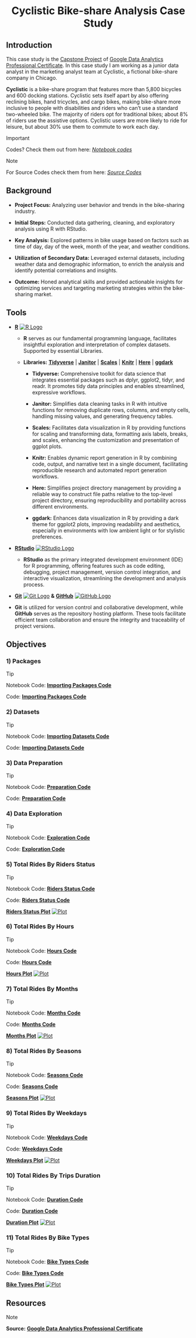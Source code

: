 # <h1 align="center"> Cyclistic Bike-share Analysis Case Study

## Introduction

This case study is the [Capstone Project](https://www.coursera.org/learn/google-data-analytics-capstone) of [Google Data Analytics Professional Certificate](https://www.coursera.org/professional-certificates/google-data-analytics). In this case study I am working as a junior data analyst in the marketing analyst team at Cyclistic, a fictional bike-share company in Chicago.

**Cyclistic** is a bike-share program that features more than 5,800 bicycles and 600 docking stations. Cyclistic sets itself apart by also offering reclining bikes, hand tricycles, and cargo bikes, making bike-share more inclusive to people with disabilities and riders who can’t use a standard two-wheeled bike. The majority of riders opt for traditional bikes; about 8% of riders use the assistive options. Cyclistic users are more likely to ride for leisure, but about 30% use them to commute to work each day.

> [!IMPORTANT]
> Codes? Check them out from here: [*Notebook codes*](./docs/)

> [!NOTE]
> For Source Codes check them from here: [*Source Codes*](./codes/)

## Background

-   **Project Focus:** Analyzing user behavior and trends in the
    bike-sharing industry.

-   **Initial Steps:** Conducted data gathering, cleaning, and
    exploratory analysis using R with RStudio.

-   **Key Analysis:** Explored patterns in bike usage based on factors
    such as time of day, day of the week, month of the year, and weather
    conditions.

-   **Utilization of Secondary Data:** Leveraged external datasets,
    including weather data and demographic information, to enrich the
    analysis and identify potential correlations and insights.

-   **Outcome:** Honed analytical skills and provided actionable
    insights for optimizing services and targeting marketing strategies
    within the bike-sharing market.

## Tools

-   [**R**](https://www.r-project.org/) [![R
    Logo](./assets/r-lang.svg)](https://www.r-project.org/)

    -   **R** serves as our fundamental programming language,
        facilitates insightful exploration and interpretation of complex
        datasets. Supported by essential Libraries.

    -   **Libraries:** [**Tidyverse**](https://www.tidyverse.org/) \|
        [**Janitor**](https://www.rdocumentation.org/packages/janitor/versions/2.2.0)
        \|
        [**Scales**](https://www.rdocumentation.org/packages/scales/versions/1.3.0)
        \|
        [**Knitr**](https://www.rdocumentation.org/packages/knitr/versions/1.46)
        \|
        [**Here**](https://www.rdocumentation.org/packages/here/versions/1.0.1)
        \|
        [**ggdark**](https://www.rdocumentation.org/packages/ggdark/versions/0.2.1)

        -   **Tidyverse:** Comprehensive toolkit for data science that
            integrates essential packages such as dplyr, ggplot2, tidyr,
            and readr. It promotes tidy data principles and enables
            streamlined, expressive workflows.

        -   **Janitor:** Simplifies data cleaning tasks in R with
            intuitive functions for removing duplicate rows, columns,
            and empty cells, handling missing values, and generating
            frequency tables.

        -   **Scales:** Facilitates data visualization in R by providing
            functions for scaling and transforming data, formatting axis
            labels, breaks, and scales, enhancing the customization and
            presentation of ggplot plots.

        -   **Knitr:** Enables dynamic report generation in R by
            combining code, output, and narrative text in a single
            document, facilitating reproducible research and automated
            report generation workflows.

        -   **Here:** Simplifies project directory management by
            providing a reliable way to construct file paths relative to
            the top-level project directory, ensuring reproducibility
            and portability across different environments.

        -   **ggdark:** Enhances data visualization in R by providing a
            dark theme for ggplot2 plots, improving readability and
            aesthetics, especially in environments with low ambient
            light or for stylistic preferences.

-   [**RStudio**](https://posit.co/products/open-source/rstudio/)
    [![RStudio
    Logo](./assets/r-studio.svg)](https://posit.co/products/open-source/rstudio/)

    -   **RStudio** as the primary integrated development environment
        (IDE) for R programming, offering features such as code editing,
        debugging, project management, version control integration, and
        interactive visualization, streamlining the development and
        analysis process.

-   [**Git**](https://git-scm.com/) [![Git
    Logo](./assets/git.svg)](https://git-scm.com/) **&**
    [**GitHub**](https://github.com/) [![GitHub
    Logo](./assets/github.svg)](https://github.com/)

-   **Git** is utilized for version control and collaborative
    development, while **GitHub** serves as the repository hosting
    platform. These tools facilitate efficient team collaboration and
    ensure the integrity and traceability of project versions.

## Objectives

### 1) Packages
> [!TIP]
> Notebook Code: [**Importing Packages Code**](./docs/1_Importing_Packages.md)
> 
> Code: [**Importing Packages Code**](./codes/1_Importing_Packages.Rmd)

### 2) Datasets
> [!TIP]
> Notebook Code: [**Importing Datasets Code**](./codes/2_Importing_Datasets.md)
> 
> Code: [**Importing Datasets Code**](./codes/2_Importing_Datasets.Rmd)

### 3) Data Preparation
> [!TIP]
> Notebook Code: [**Preparation Code**](./codes/3_Data_Preparation.md)
> 
> Code: [**Preparation Code**](./codes/3_Data_Preparation.Rmd)

### 4) Data Exploration
> [!TIP]
> Notebook Code: [**Exploration Code**](./codes/4_Data_Exploration.md)
> 
> Code: [**Exploration Code**](./codes/4_Data_Exploration.Rmd)

### 5) Total Rides By Riders Status
> [!TIP]
> Notebook Code: [**Riders Status Code**](./codes/5_Total_Rides_By_Status.md)
> 
> Code: [**Riders Status Code**](./codes/5_Total_Rides_By_Status.Rmd)

[**Riders Status Plot**](./assets/Status.png) [![Plot](./assets/Status.png)](./assets/Status.png)

### 6) Total Rides By Hours
> [!TIP]
> Notebook Code: [**Hours Code**](./codes/6_Total_Rides_By_Hours.md)
> 
> Code: [**Hours Code**](./codes/6_Total_Rides_By_Hours.Rmd)

[**Hours Plot**](./assets/Hours.png) [![Plot](./assets/Hours.png)](./assets/Hours.png)

### 7) Total Rides By Months
> [!TIP]
> Notebook Code: [**Months Code**](./codes/7_Total_Rides_By_Months.md)
> 
> Code: [**Months Code**](./codes/7_Total_Rides_By_Months.Rmd)

[**Months Plot**](./assets/Months.png) [![Plot](./assets/Months.png)](./assets/Months.png)

### 8) Total Rides By Seasons
> [!TIP]
> Notebook Code: [**Seasons Code**](./codes/8_Total_Rides_By_Seasons.md)
> 
> Code: [**Seasons Code**](./codes/8_Total_Rides_By_Seasons.Rmd)

[**Seasons Plot**](./assets/Seasons.png) [![Plot](./assets/Seasons.png)](./assets/Seasons.png)

### 9) Total Rides By Weekdays
> [!TIP]
> Notebook Code: [**Weekdays Code**](./codes/9_Total_Rides_By_Weekdays.md)
> 
> Code: [**Weekdays Code**](./codes/9_Total_Rides_By_Weekdays.Rmd)

[**Weekdays Plot**](./assets/Weekdays.png) [![Plot](./assets/Weekdays.png)](./assets/Weekdays.png)

### 10) Total Rides By Trips Duration
> [!TIP]
> Notebook Code: [**Duration Code**](./codes/10_Total_Rides_By_Duration.md)
> 
> Code: [**Duration Code**](./codes/10_Total_Rides_By_Duration.Rmd)

[**Duration Plot**](./assets/Duration.png) [![Plot](./assets/Duration.png)](./assets/Duration.png)

### 11) Total Rides By Bike Types
> [!TIP]
> Notebook Code: [**Bike Types Code**](./codes/11_Total_Rides_By_Bike_Types.md)
> 
> Code: [**Bike Types Code**](./codes/11_Total_Rides_By_Bike_Types.Rmd)

[**Bike Types Plot**](./assets/Types.png) [![Plot](./assets/Types.png)](./assets/Types.png)

## Resources
> [!NOTE]
> **Source:** [**Google Data Analytics Professional Certificate**](https://www.coursera.org/professional-certificates/google-data-analytics)
